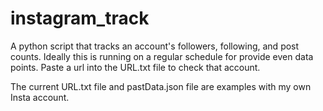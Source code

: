 # instagram_track
A python script that tracks an account's followers, following, and post counts. 
Ideally this is running on a regular schedule for provide even data points. 
Paste a url into the URL.txt file to check that account.

The current URL.txt file and pastData.json file are examples with my own Insta account.

